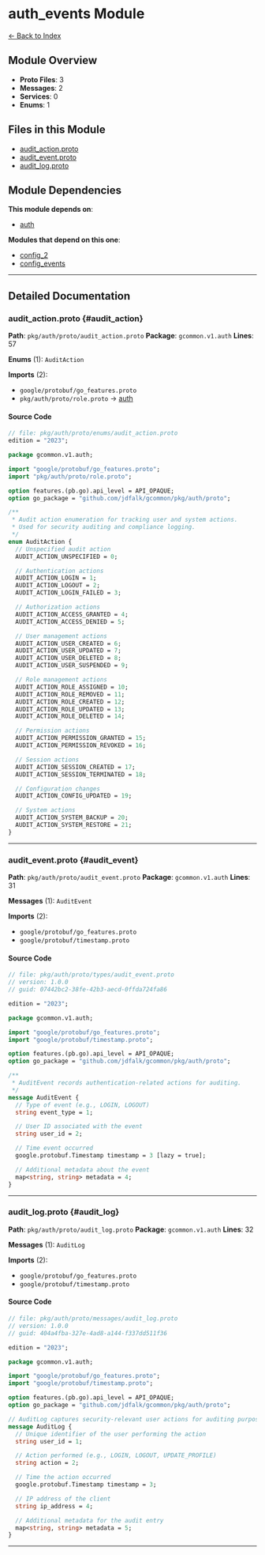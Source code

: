 # auth_events Module

[← Back to Index](./index.md)

## Module Overview

- **Proto Files**: 3
- **Messages**: 2
- **Services**: 0
- **Enums**: 1

## Files in this Module

- [audit_action.proto](#audit_action)
- [audit_event.proto](#audit_event)
- [audit_log.proto](#audit_log)

## Module Dependencies

**This module depends on**:

- [auth](./auth.md)

**Modules that depend on this one**:

- [config_2](./config_2.md)
- [config_events](./config_events.md)

---

## Detailed Documentation

### audit_action.proto {#audit_action}

**Path**: `pkg/auth/proto/audit_action.proto` **Package**: `gcommon.v1.auth`
**Lines**: 57

**Enums** (1): `AuditAction`

**Imports** (2):

- `google/protobuf/go_features.proto`
- `pkg/auth/proto/role.proto` → [auth](./auth.md#role)

#### Source Code

```protobuf
// file: pkg/auth/proto/enums/audit_action.proto
edition = "2023";

package gcommon.v1.auth;

import "google/protobuf/go_features.proto";
import "pkg/auth/proto/role.proto";

option features.(pb.go).api_level = API_OPAQUE;
option go_package = "github.com/jdfalk/gcommon/pkg/auth/proto";

/**
 * Audit action enumeration for tracking user and system actions.
 * Used for security auditing and compliance logging.
 */
enum AuditAction {
  // Unspecified audit action
  AUDIT_ACTION_UNSPECIFIED = 0;

  // Authentication actions
  AUDIT_ACTION_LOGIN = 1;
  AUDIT_ACTION_LOGOUT = 2;
  AUDIT_ACTION_LOGIN_FAILED = 3;

  // Authorization actions
  AUDIT_ACTION_ACCESS_GRANTED = 4;
  AUDIT_ACTION_ACCESS_DENIED = 5;

  // User management actions
  AUDIT_ACTION_USER_CREATED = 6;
  AUDIT_ACTION_USER_UPDATED = 7;
  AUDIT_ACTION_USER_DELETED = 8;
  AUDIT_ACTION_USER_SUSPENDED = 9;

  // Role management actions
  AUDIT_ACTION_ROLE_ASSIGNED = 10;
  AUDIT_ACTION_ROLE_REMOVED = 11;
  AUDIT_ACTION_ROLE_CREATED = 12;
  AUDIT_ACTION_ROLE_UPDATED = 13;
  AUDIT_ACTION_ROLE_DELETED = 14;

  // Permission actions
  AUDIT_ACTION_PERMISSION_GRANTED = 15;
  AUDIT_ACTION_PERMISSION_REVOKED = 16;

  // Session actions
  AUDIT_ACTION_SESSION_CREATED = 17;
  AUDIT_ACTION_SESSION_TERMINATED = 18;

  // Configuration changes
  AUDIT_ACTION_CONFIG_UPDATED = 19;

  // System actions
  AUDIT_ACTION_SYSTEM_BACKUP = 20;
  AUDIT_ACTION_SYSTEM_RESTORE = 21;
}

```

---

### audit_event.proto {#audit_event}

**Path**: `pkg/auth/proto/audit_event.proto` **Package**: `gcommon.v1.auth`
**Lines**: 31

**Messages** (1): `AuditEvent`

**Imports** (2):

- `google/protobuf/go_features.proto`
- `google/protobuf/timestamp.proto`

#### Source Code

```protobuf
// file: pkg/auth/proto/types/audit_event.proto
// version: 1.0.0
// guid: 07442bc2-38fe-42b3-aecd-0ffda724fa86

edition = "2023";

package gcommon.v1.auth;

import "google/protobuf/go_features.proto";
import "google/protobuf/timestamp.proto";

option features.(pb.go).api_level = API_OPAQUE;
option go_package = "github.com/jdfalk/gcommon/pkg/auth/proto";

/**
 * AuditEvent records authentication-related actions for auditing.
 */
message AuditEvent {
  // Type of event (e.g., LOGIN, LOGOUT)
  string event_type = 1;

  // User ID associated with the event
  string user_id = 2;

  // Time event occurred
  google.protobuf.Timestamp timestamp = 3 [lazy = true];

  // Additional metadata about the event
  map<string, string> metadata = 4;
}

```

---

### audit_log.proto {#audit_log}

**Path**: `pkg/auth/proto/audit_log.proto` **Package**: `gcommon.v1.auth`
**Lines**: 32

**Messages** (1): `AuditLog`

**Imports** (2):

- `google/protobuf/go_features.proto`
- `google/protobuf/timestamp.proto`

#### Source Code

```protobuf
// file: pkg/auth/proto/messages/audit_log.proto
// version: 1.0.0
// guid: 404a4fba-327e-4ad8-a144-f337dd511f36

edition = "2023";

package gcommon.v1.auth;

import "google/protobuf/go_features.proto";
import "google/protobuf/timestamp.proto";

option features.(pb.go).api_level = API_OPAQUE;
option go_package = "github.com/jdfalk/gcommon/pkg/auth/proto";

// AuditLog captures security-relevant user actions for auditing purposes
message AuditLog {
  // Unique identifier of the user performing the action
  string user_id = 1;

  // Action performed (e.g., LOGIN, LOGOUT, UPDATE_PROFILE)
  string action = 2;

  // Time the action occurred
  google.protobuf.Timestamp timestamp = 3;

  // IP address of the client
  string ip_address = 4;

  // Additional metadata for the audit entry
  map<string, string> metadata = 5;
}

```

---
